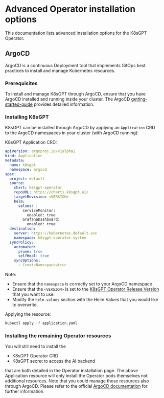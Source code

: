 # Advanced Operator installation options

This documentation lists advanced installation options for the K8sGPT Operator.

## ArgoCD

ArgoCD is a continuous Deployment tool that implements GitOps best practices to install and manage Kubernetes resources.

### Prerequisites

To install and manage K8sGPT through ArgoCD, ensure that you have ArgoCD installed and running inside your cluster.
The ArgoCD [getting-started-guide](https://argo-cd.readthedocs.io/en/stable/getting_started/) provides detailed information.

### Installing K8sGPT

K8sGPT can be installed through ArgoCD by applying an `Application` CRD to the ArgoCD namespaces in your cluster (with ArgoCD running):

K8sGPT Application CRD:

```yaml
apiVersion: argoproj.io/v1alpha1
kind: Application
metadata:
  name: k8sgpt
  namespace: argocd
spec:
  project: default
  source:
    chart: k8sgpt-operator
    repoURL: https://charts.k8sgpt.ai/
    targetRevision: <VERSION>
    helm:
      values: |
        serviceMonitor:
          enabled: true
        GrafanaDashboard:
          enabled: true
  destination:
    server: https://kubernetes.default.svc
    namespace: k8sgpt-operator-system
  syncPolicy:
    automated:
      prune: true
      selfHeal: true
    syncOptions:
      - CreateNamespace=true
```

Note: 

* Ensure that the `namespace` is correctly set to your ArgoCD namespace
* Ensure that the `<VERSION>` is set to the [K8sGPT Operator Release Version](https://github.com/k8sgpt-ai/k8sgpt-operator/releases) that you want to use.
* Modify the `helm.values` section with the Helm Values that you would like to overwrite.

Applying the resource:

```bash
kubectl apply -f application.yaml
```

### Installing the remaining Operator resources

You will still need to install the

* K8sGPT Operator CRD 
* K8sGPT secret to access the AI backend

that are both detailed in the Operator installation page. The above Application resource will only install the Operator pods themselves not additional resources. Note that you could manage those resources also through ArgoCD. Please refer to the official [ArgoCD documentation](https://argo-cd.readthedocs.io/en/stable/getting_started/) for further information.
